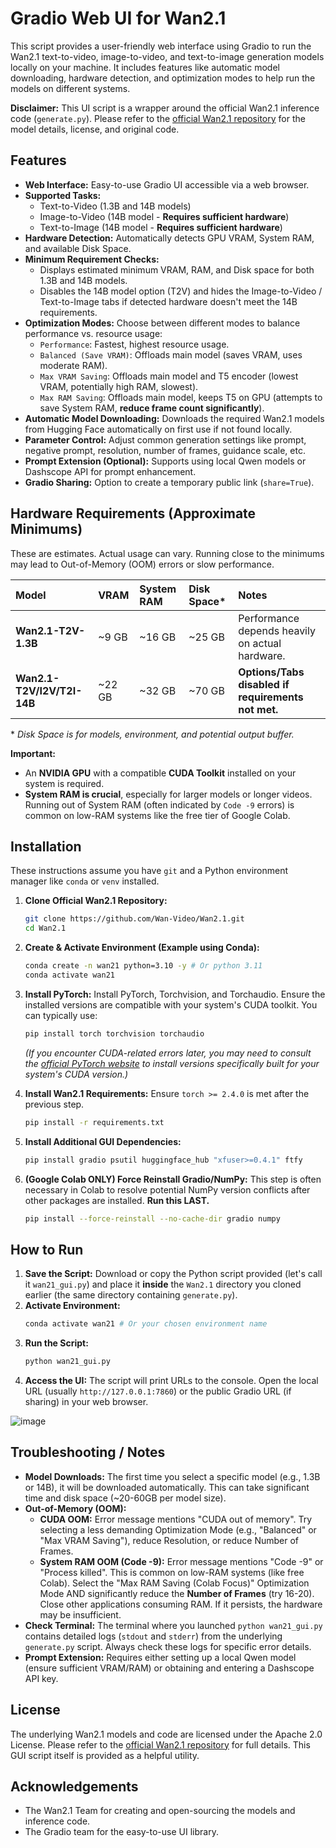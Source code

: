 # Gradio Web UI for Wan2.1

This script provides a user-friendly web interface using Gradio to run the Wan2.1 text-to-video, image-to-video, and text-to-image generation models locally on your machine. It includes features like automatic model downloading, hardware detection, and optimization modes to help run the models on different systems.

**Disclaimer:** This UI script is a wrapper around the official Wan2.1 inference code (`generate.py`). Please refer to the [official Wan2.1 repository](https://github.com/Wan-Video/Wan2.1) for the model details, license, and original code.

## Features

*   **Web Interface:** Easy-to-use Gradio UI accessible via a web browser.
*   **Supported Tasks:**
    *   Text-to-Video (1.3B and 14B models)
    *   Image-to-Video (14B model - **Requires sufficient hardware**)
    *   Text-to-Image (14B model - **Requires sufficient hardware**)
*   **Hardware Detection:** Automatically detects GPU VRAM, System RAM, and available Disk Space.
*   **Minimum Requirement Checks:**
    *   Displays estimated minimum VRAM, RAM, and Disk space for both 1.3B and 14B models.
    *   Disables the 14B model option (T2V) and hides the Image-to-Video / Text-to-Image tabs if detected hardware doesn't meet the 14B requirements.
*   **Optimization Modes:** Choose between different modes to balance performance vs. resource usage:
    *   `Performance`: Fastest, highest resource usage.
    *   `Balanced (Save VRAM)`: Offloads main model (saves VRAM, uses moderate RAM).
    *   `Max VRAM Saving`: Offloads main model and T5 encoder (lowest VRAM, potentially high RAM, slowest).
    *   `Max RAM Saving`: Offloads main model, keeps T5 on GPU (attempts to save System RAM, **reduce frame count significantly**).
*   **Automatic Model Downloading:** Downloads the required Wan2.1 models from Hugging Face automatically on first use if not found locally.
*   **Parameter Control:** Adjust common generation settings like prompt, negative prompt, resolution, number of frames, guidance scale, etc.
*   **Prompt Extension (Optional):** Supports using local Qwen models or Dashscope API for prompt enhancement.
*   **Gradio Sharing:** Option to create a temporary public link (`share=True`).

## Hardware Requirements (Approximate Minimums)

These are estimates. Actual usage can vary. Running close to the minimums may lead to Out-of-Memory (OOM) errors or slow performance.

| Model                    | VRAM   | System RAM | Disk Space* | Notes                                           |
| :----------------------- | :----- | :--------- | :---------- | :---------------------------------------------- |
| **Wan2.1-T2V-1.3B**      | ~9 GB  | ~16 GB     | ~25 GB      | Performance depends heavily on actual hardware. |
| **Wan2.1-T2V/I2V/T2I-14B** | ~22 GB | ~32 GB     | ~70 GB      | **Options/Tabs disabled if requirements not met.** |

\* *Disk Space is for models, environment, and potential output buffer.*

**Important:**
*   An **NVIDIA GPU** with a compatible **CUDA Toolkit** installed on your system is required.
*   **System RAM is crucial**, especially for larger models or longer videos. Running out of System RAM (often indicated by `Code -9` errors) is common on low-RAM systems like the free tier of Google Colab.

## Installation

These instructions assume you have `git` and a Python environment manager like `conda` or `venv` installed.

1.  **Clone Official Wan2.1 Repository:**
    ```bash
    git clone https://github.com/Wan-Video/Wan2.1.git
    cd Wan2.1
    ```

2.  **Create & Activate Environment (Example using Conda):**
    ```bash
    conda create -n wan21 python=3.10 -y # Or python 3.11
    conda activate wan21
    ```

3.  **Install PyTorch:** Install PyTorch, Torchvision, and Torchaudio. Ensure the installed versions are compatible with your system's CUDA toolkit. You can typically use:
    ```bash
    pip install torch torchvision torchaudio
    ```
    *(If you encounter CUDA-related errors later, you may need to consult the [official PyTorch website](https://pytorch.org/get-started/locally/) to install versions specifically built for your system's CUDA version.)*

4.  **Install Wan2.1 Requirements:** Ensure `torch >= 2.4.0` is met after the previous step.
    ```bash
    pip install -r requirements.txt
    ```

5.  **Install Additional GUI Dependencies:**
    ```bash
    pip install gradio psutil huggingface_hub "xfuser>=0.4.1" ftfy
    ```

6.  **(Google Colab ONLY) Force Reinstall Gradio/NumPy:** This step is often necessary in Colab to resolve potential NumPy version conflicts after other packages are installed. **Run this LAST.**
    ```bash
    pip install --force-reinstall --no-cache-dir gradio numpy
    ```

## How to Run

1.  **Save the Script:** Download or copy the Python script provided (let's call it `wan21_gui.py`) and place it **inside** the `Wan2.1` directory you cloned earlier (the same directory containing `generate.py`).
2.  **Activate Environment:**
    ```bash
    conda activate wan21 # Or your chosen environment name
    ```
3.  **Run the Script:**
    ```bash
    python wan21_gui.py
    ```
4.  **Access the UI:** The script will print URLs to the console. Open the local URL (usually `http://127.0.0.1:7860`) or the public Gradio URL (if sharing) in your web browser.

![image](https://github.com/user-attachments/assets/67363f41-10a2-44c5-a9cf-7266bc0aa954)

## Troubleshooting / Notes

*   **Model Downloads:** The first time you select a specific model (e.g., 1.3B or 14B), it will be downloaded automatically. This can take significant time and disk space (~20-60GB per model size).
*   **Out-of-Memory (OOM):**
    *   **CUDA OOM:** Error message mentions "CUDA out of memory". Try selecting a less demanding Optimization Mode (e.g., "Balanced" or "Max VRAM Saving"), reduce Resolution, or reduce Number of Frames.
    *   **System RAM OOM (Code -9):** Error message mentions "Code -9" or "Process killed". This is common on low-RAM systems (like free Colab). Select the "Max RAM Saving (Colab Focus)" Optimization Mode AND significantly reduce the **Number of Frames** (try 16-20). Close other applications consuming RAM. If it persists, the hardware may be insufficient.
*   **Check Terminal:** The terminal where you launched `python wan21_gui.py` contains detailed logs (`stdout` and `stderr`) from the underlying `generate.py` script. Always check these logs for specific error details.
*   **Prompt Extension:** Requires either setting up a local Qwen model (ensure sufficient VRAM/RAM) or obtaining and entering a Dashscope API key.

## License

The underlying Wan2.1 models and code are licensed under the Apache 2.0 License. Please refer to the [official Wan2.1 repository](https://github.com/Wan-Video/Wan2.1) for full details. This GUI script itself is provided as a helpful utility.

## Acknowledgements

*   The Wan2.1 Team for creating and open-sourcing the models and inference code.
*   The Gradio team for the easy-to-use UI library.

